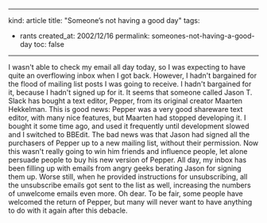 -----
kind: article
title: "Someone&#8217;s not having a good day"
tags:
- rants
created_at: 2002/12/16
permalink: someones-not-having-a-good-day
toc: false
-----

<p>I wasn't able to check my email all day today, so I was expecting to have quite an overflowing inbox when I got back. However, I hadn't bargained for the flood of mailing list posts I was going to receive. I hadn't bargained for it, because I hadn't signed up for it. It seems that someone called Jason T. Slack has bought a text editor, Pepper, from its original creator Maarten Hekkelman. This is good news: Pepper was a very good shareware text editor, with many nice features, but Maarten had stopped developing it. I bought it some time ago, and used it frequently until development slowed and I switched to BBEdit. The bad news was that Jason had signed all the purchasers of Pepper up to a new mailing list, without their permission. Now this wasn't really going to win him friends and influence people, let alone persuade people to buy his new version of Pepper. All day, my inbox has been filling up with emails from angry geeks berating Jason for signing them up. Worse still, when he provided instructions for unsubscribing, all the unsubscribe emails got sent to the list as well, increasing the numbers of unwelcome emails even more. Oh dear. To be fair, some people have welcomed the return of Pepper, but many will never want to have anything to do with it again after this debacle.</p>


